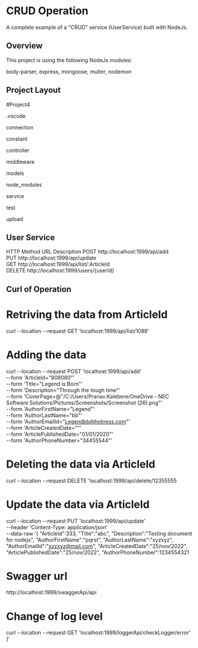 
# CRUD Operation

A complete example of a "CRUD" service (UserService) built with NodeJs.  



## Overview

This project is using the following NodeJs modules:

body-parser,
express,
mongoose,
multer,
nodemon

## Project Layout
#Project4

.vscode

connection

constant

controller

middleware

models

node_modules

service

test

upload


## User Service
HTTP Method	URL	Description
POST http://localhost:1999/api/add	
PUT	 http://localhost:1999/api/update	
GET	 http://localhost:1999/api/list/:ArticleId	
DELETE	http://localhost:1999/users/{userId}	


## Curl of Operation

# Retriving the data from ArticleId
curl --location --request GET 'localhost:1999/api/list/1088'

# Adding the data
curl --location --request POST 'localhost:1999/api/add' \
--form 'ArticleId="808080"' \
--form 'Title="Legend is Born"' \
--form 'Description="Through the tough time"' \
--form 'CoverPage=@"/C:/Users/Pranav.Kalebere/OneDrive - NEC Software Solutions/Pictures/Screenshots/Screenshot (26).png"' \
--form 'AuthorFirstName="Legend"' \
--form 'AuthorLastName="bb"' \
--form 'AuthorEmailId="Legendbb@hotness.com"' \
--form 'ArticleCreatedDate=""' \
--form 'ArticlePublishedDate="01/01/2020"' \
--form 'AuthorPhoneNumber="34455544"'

# Deleting the data via ArticleId
curl --location --request DELETE 'localhost:1999/api/delete/12355555

# Update the data via ArticleId
curl --location --request PUT 'localhost:1999/api/update' \
--header 'Content-Type: application/json' \
--data-raw '{
	"ArticleId":333,
	"Title":"abc",
	"Description":"Testing document for nodejs",
	"AuthorFirstName":"pqrst",
	"AuthorLastName":"xyzxyz",
	"AuthorEmailId":"xyzxyz@mail.com",
	"ArticleCreatedDate":"25/nov/2022",
	"ArticlePublishedDate":"25/nov/2022",
	"AuthorPhoneNumber":1234554321

# Swagger url
http://localhost:1999/swaggerApi/api

# Change of log level 
curl --location --request GET 'localhost:1999/loggerApi/checkLogger/error'
}'
